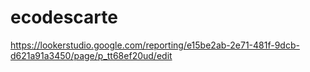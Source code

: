 # ecodescarte
https://lookerstudio.google.com/reporting/e15be2ab-2e71-481f-9dcb-d621a91a3450/page/p_tt68ef20ud/edit
